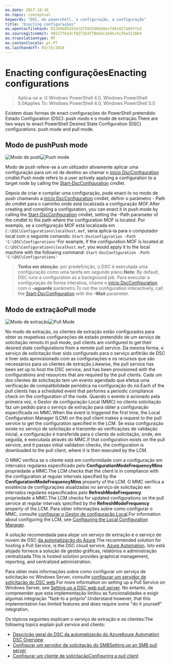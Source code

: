 ```yaml
---
ms.date: 2017-10-16
ms.topic: conceptual
keywords: "DSC, do powershell, a configuração, a configuração"
title: "Enacting configurações"
ms.openlocfilehash: 01294b85d33e147593299de8ecf46c027a69f7a3
ms.sourcegitcommit: 99227f62dcf827354770eb2c3e95c5cf6a3118b4
ms.translationtype: MT
ms.contentlocale: pt-PT
ms.lasthandoff: 03/15/2018
---
```

# <a name="enacting-configurations"></a><span data-ttu-id="32104-103">Enacting configurações</span><span class="sxs-lookup"><span data-stu-id="32104-103">Enacting configurations</span></span>

><span data-ttu-id="32104-104">Aplica-se a: O Windows PowerShell 4.0, Windows PowerShell 5.0</span><span class="sxs-lookup"><span data-stu-id="32104-104">Applies To: Windows PowerShell 4.0, Windows PowerShell 5.0</span></span>

<span data-ttu-id="32104-105">Existem duas formas de enact configurações do PowerShell pretendido Estado Configuration (DSC): push modo e o modo de extração.</span><span class="sxs-lookup"><span data-stu-id="32104-105">There are two ways to enact PowerShell Desired State Configuration (DSC) configurations: push mode and pull mode.</span></span>

## <a name="push-mode"></a><span data-ttu-id="32104-106">Modo de push</span><span class="sxs-lookup"><span data-stu-id="32104-106">Push mode</span></span>

<span data-ttu-id="32104-107">![Modo de push](images/pushModel.png "como push funciona do modo")</span><span class="sxs-lookup"><span data-stu-id="32104-107">![Push mode](images/pushModel.png "How push mode works")</span></span>

<span data-ttu-id="32104-108">Modo de push refere-se a um utilizador ativamente aplicar uma configuração para um nó de destino ao chamar o [início DscConfiguration](https://technet.microsoft.com/library/dn521623.aspx) cmdlet.</span><span class="sxs-lookup"><span data-stu-id="32104-108">Push mode refers to a user actively applying a configuration to a target node by calling the [Start-DscConfiguration](https://technet.microsoft.com/library/dn521623.aspx) cmdlet.</span></span>

<span data-ttu-id="32104-109">Depois de criar e compilar uma configuração, pode enact-lo no modo de push chamando a [início DscConfiguration](https://technet.microsoft.com/library/dn521623.aspx) cmdlet, definir o parâmetro - Path do cmdlet para o caminho onde está localizada a configuração MOF.</span><span class="sxs-lookup"><span data-stu-id="32104-109">After creating and compiling a configuration, you can enact it in push mode by calling the [Start-DscConfiguration](https://technet.microsoft.com/library/dn521623.aspx) cmdlet, setting the -Path parameter of the cmdlet to the path where the configuration MOF is located.</span></span>
<span data-ttu-id="32104-110">Por exemplo, se a configuração MOF está localizada em `C:\DSC\Configurations\localhost.mof`, seria aplicá-la para o computador local com o seguinte comando: `Start-DscConfiguration -Path 'C:\DSC\Configurations'`</span><span class="sxs-lookup"><span data-stu-id="32104-110">For example, if the configuration MOF is located at `C:\DSC\Configurations\localhost.mof`, you would apply it to the local machine with the following command: `Start-DscConfiguration -Path 'C:\DSC\Configurations'`</span></span>

> <span data-ttu-id="32104-111">__Tenha em atenção__: por predefinição, o DSC é executada uma configuração como uma tarefa em segundo plano.</span><span class="sxs-lookup"><span data-stu-id="32104-111">__Note__: By default, DSC runs a configuration as a background job.</span></span> <span data-ttu-id="32104-112">Para executar a configuração de forma interativa, chame o [início DscConfiguration](https://technet.microsoft.com/library/dn521623.aspx) com o __-aguarde__ parâmetro.</span><span class="sxs-lookup"><span data-stu-id="32104-112">To run the configuration interactively, call the [Start-DscConfiguration](https://technet.microsoft.com/library/dn521623.aspx) with the __-Wait__ parameter.</span></span>

## <a name="pull-mode"></a><span data-ttu-id="32104-113">Modo de extração</span><span class="sxs-lookup"><span data-stu-id="32104-113">Pull mode</span></span>

<span data-ttu-id="32104-114">![Modo de extração](images/pullModel.png "como funciona do modo de extração")</span><span class="sxs-lookup"><span data-stu-id="32104-114">![Pull Mode](images/pullModel.png "How pull mode works")</span></span>

<span data-ttu-id="32104-115">No modo de extração, os clientes de extração estão configurados para obter as respetivas configurações de estado pretendido de um serviço de solicitação remoto.</span><span class="sxs-lookup"><span data-stu-id="32104-115">In pull mode, pull clients are configured to get their desired state configurations from a remote pull service.</span></span>
<span data-ttu-id="32104-116">Da mesma forma, o serviço de solicitação tiver sido configurado para o serviço anfitrião de DSC e tiver sido aprovisionado com as configurações e os recursos que são necessários para os clientes de extração.</span><span class="sxs-lookup"><span data-stu-id="32104-116">Likewise, the pull service has been set up to host the DSC service, and has been provisioned with the configurations and resources that are required by the pull clients.</span></span>
<span data-ttu-id="32104-117">Cada um dos clientes de solicitação tem um evento agendado que efetua uma verificação de compatibilidade periódica na configuração do nó.</span><span class="sxs-lookup"><span data-stu-id="32104-117">Each of the pull clients has a scheduled event that performs a periodic compliance check on the configuration of the node.</span></span>
<span data-ttu-id="32104-118">Quando o evento é acionado pela primeira vez, o Gestor de configuração Local (MMC) no cliente solicitação faz um pedido para o serviço de extração para obter a configuração especificada no MMC.</span><span class="sxs-lookup"><span data-stu-id="32104-118">When the event is triggered the first time, the Local Configuration Manager (LCM) on the pull client makes a request to the pull service to get the configuration specified in the LCM.</span></span>
<span data-ttu-id="32104-119">Se essa configuração existe no serviço de solicitação e transmite-as verificações de validação inicial, a configuração é transferida para o cliente de solicitação, onde, em seguida, é executada através do MMC.</span><span class="sxs-lookup"><span data-stu-id="32104-119">If that configuration exists on the pull service, and it passes initial validation checks, the configuration is downloaded to the pull client, where it is then executed by the LCM.</span></span>

<span data-ttu-id="32104-120">O MMC verifica se o cliente está em conformidade com a configuração em intervalos regulares especificado pelo **ConfigurationModeFrequencyMins** propriedade a MMC.</span><span class="sxs-lookup"><span data-stu-id="32104-120">The LCM checks that the client is in compliance with the configuration at regular intervals specified by the **ConfigurationModeFrequencyMins** property of the LCM.</span></span>
<span data-ttu-id="32104-121">O MMC verifica a existência de configurações atualizadas no serviço de solicitação em intervalos regulares especificados pelo **RefreshModeFrequency** propriedade a MMC.</span><span class="sxs-lookup"><span data-stu-id="32104-121">The LCM checks for updated configurations on the pull service at regular intervals specified by the **RefreshModeFrequency** property of the LCM.</span></span>
<span data-ttu-id="32104-122">Para obter informações sobre como configurar o MMC, consulte [configurar o Gestor de configuração Local](metaConfig.md).</span><span class="sxs-lookup"><span data-stu-id="32104-122">For information about configuring the LCM, see [Configuring the Local Configuration Manager](metaConfig.md).</span></span>

<span data-ttu-id="32104-123">A solução recomendada para alojar um serviço de extração é o serviço de nuvem de DSC [da automatização do Azure](https://azure.microsoft.com/services/automation/).</span><span class="sxs-lookup"><span data-stu-id="32104-123">The recommended solution for hosting a Pull Service, is the DSC cloud service, [Azure Automation](https://azure.microsoft.com/services/automation/).</span></span>
<span data-ttu-id="32104-124">Isto está alojado fornece a solução de gestão gráficas, relatórios e administração centralizada.</span><span class="sxs-lookup"><span data-stu-id="32104-124">This is hosted solution provides graphical management, reporting, and centralized administration.</span></span>

<span data-ttu-id="32104-125">Para obter mais informações sobre como configurar um serviço de solicitação no Windows Server, consulte [configurar um servidor de solicitação do DSC web](pullServer.md).</span><span class="sxs-lookup"><span data-stu-id="32104-125">For more information on setting up a Pull Service on Windows Server, see [Setting up a DSC web pull server](pullServer.md).</span></span>
<span data-ttu-id="32104-126">No entanto, de compreender que esta implementação limitou as funcionalidades e exigir algumas integração "fazê-lo a próprio".</span><span class="sxs-lookup"><span data-stu-id="32104-126">Understand however, that this implementation has limited features and does require some "do it yourself" integration.</span></span>

<span data-ttu-id="32104-127">Os tópicos seguintes explicam o serviço de extração e os clientes:</span><span class="sxs-lookup"><span data-stu-id="32104-127">The following topics explain pull service and clients:</span></span>

- [<span data-ttu-id="32104-128">Descrição geral do DSC da automatização do Azure</span><span class="sxs-lookup"><span data-stu-id="32104-128">Azure Automation DSC Overview</span></span>](https://docs.microsoft.com/en-us/azure/automation/automation-dsc-overview)
- [<span data-ttu-id="32104-129">Configurar um servidor de solicitação do SMB</span><span class="sxs-lookup"><span data-stu-id="32104-129">Setting up an SMB pull server</span></span>](pullServerSMB.md)
- [<span data-ttu-id="32104-130">Configurar um cliente de solicitação</span><span class="sxs-lookup"><span data-stu-id="32104-130">Configuring a pull client</span></span>](pullClientConfigID.md)
